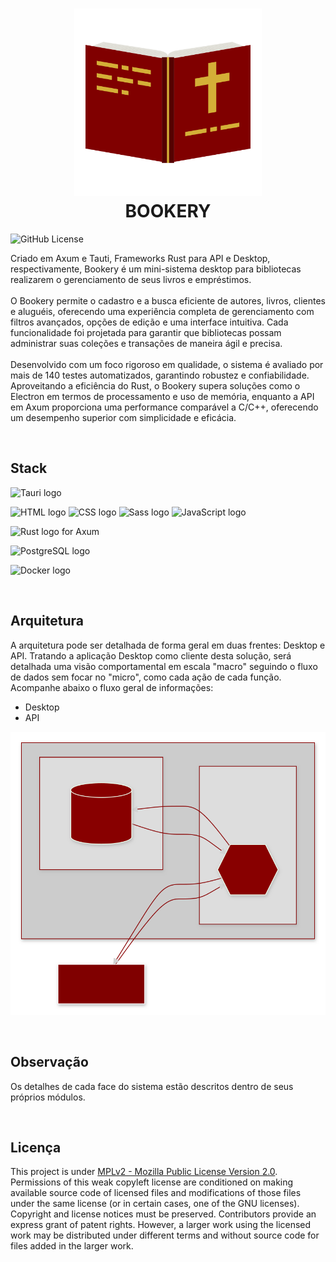 <h1 align="center">
  <img src="./logo.svg" height="300" width="300" alt="Logo BOOKERY" /><br>
  BOOKERY
</h1>

![GitHub License](https://img.shields.io/github/license/LucasGoncSilva/bookery?labelColor=101010)
<!-- ![GitHub Actions Workflow Status](https://img.shields.io/github/actions/workflow/status/LucasGoncSilva/bookery/XXXXXX.yml?style=flat&labelColor=%23101010) -->

Criado em Axum e Tauti, Frameworks Rust para API e Desktop, respectivamente, Bookery é um mini-sistema desktop para bibliotecas realizarem o gerenciamento de seus livros e empréstimos.
<br><br>
O Bookery permite o cadastro e a busca eficiente de autores, livros, clientes e aluguéis, oferecendo uma experiência completa de gerenciamento com filtros avançados, opções de edição e uma interface intuitiva. Cada funcionalidade foi projetada para garantir que bibliotecas possam administrar suas coleções e transações de maneira ágil e precisa.
<br><br>
Desenvolvido com um foco rigoroso em qualidade, o sistema é avaliado por mais de 140 testes automatizados, garantindo robustez e confiabilidade. Aproveitando a eficiência do Rust, o Bookery supera soluções como o Electron em termos de processamento e uso de memória, enquanto a API em Axum proporciona uma performance comparável a C/C++, oferecendo um desempenho superior com simplicidade e eficácia.

<br>

## Stack

![Tauri logo](https://img.shields.io/badge/Tauri-0f0f0f?style=for-the-badge&logo=Tauri&logoColor=f7bb2f)

![HTML logo](https://img.shields.io/badge/HTML5-E34F26?style=for-the-badge&logo=html5&logoColor=white)
![CSS logo](https://img.shields.io/badge/CSS3-1572B6?style=for-the-badge&logo=css3&logoColor=white)
![Sass logo](https://img.shields.io/badge/Sass-CC6699?style=for-the-badge&logo=sass&logoColor=white)
![JavaScript logo](https://img.shields.io/badge/JavaScript-323330?style=for-the-badge&logo=javascript&logoColor=F7DF1E)

![Rust logo for Axum](https://img.shields.io/badge/Axum-ef4900?style=for-the-badge&logo=rust&logoColor=white)

![PostgreSQL logo](https://img.shields.io/badge/PostgreSQL-316192?style=for-the-badge&logo=postgresql&logoColor=white)

![Docker logo](https://img.shields.io/badge/Docker-2CA5E0?style=for-the-badge&logo=docker&logoColor=white)

<br>

## Arquitetura

A arquitetura pode ser detalhada de forma geral em duas frentes: Desktop e API. Tratando a aplicação Desktop como cliente desta solução, será detalhada uma visão comportamental em escala "macro" seguindo o fluxo de dados sem focar no "micro", como cada ação de cada função. Acompanhe abaixo o fluxo geral de informações:

- Desktop
- API

![Arquitetura Geral](./arch.svg)

<br>

## Observação

Os detalhes de cada face do sistema estão descritos dentro de seus próprios módulos.

<br>

## Licença

This project is under [MPLv2 - Mozilla Public License Version 2.0](https://choosealicense.com/licenses/mpl-2.0/). Permissions of this weak copyleft license are conditioned on making available source code of licensed files and modifications of those files under the same license (or in certain cases, one of the GNU licenses). Copyright and license notices must be preserved. Contributors provide an express grant of patent rights. However, a larger work using the licensed work may be distributed under different terms and without source code for files added in the larger work.
